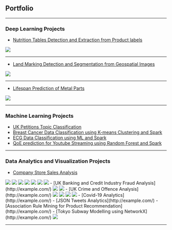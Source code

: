 ## Portfolio

---

### Deep Learning Projects 

- [Nutrition Tables Detection and Extraction from Product labels](/sample_page)
<img src="images/val_batch2_pred.jpg?raw=true"/>

---
- [Land Marking Detection and Segmentation from Geospatial Images](/pdf/sample_presentation.pdf)
<img src="images/dummy_thumbnail.jpg?raw=true"/>

---
- [Lifespan Prediction of Metal Parts](http://example.com/)
<img src="images/dummy_thumbnail.jpg?raw=true"/>

---

### Machine Learning Projects

- [UK Petitions Topic Classification](http://example.com/)
- [Breast Cancer Data Classification using K-means Clustering and Spark](http://example.com/)
- [ECG Data Classification using ML and Spark](http://example.com/)
- [QoE prediction for Youtube Streaming using Random Forest and Spark](http://example.com/)

---

### Data Analytics and Visualization Projects

- [Company Store Sales Analysis](http://example.com/)
<img src="images/volume_segmentation.png?raw=true"/>
<img src="images/dailyCustomers_40 stores.png?raw=true"/>
<img src="images/high_and_medium_volume.png?raw=true"/>
<img src="images/low_volume_stores.PNG?raw=true"/>
<img src="images/heatmap_40stores.png?raw=true"/>
<img src="images/boxplots_new.png?raw=true"/>
<img src="images/radar_subplots_new.png?raw=true"/>
- [UK Banking and Credit Industry Fraud Analysis](http://example.com/)
<img src="images/Advancefeefraud.png?raw=true"/>
<img src="images/consumerfraud.png?raw=true"/>
- [UK Crime and Offence Analysis](http://example.com/)
<img src="images/areavsoffences.png?raw=true"/>
<img src="images/areavspoplrate.png?raw=true"/>
<img src="images/df2areavsoffence.png?raw=true"/>
<img src="images/df2areavspoplrate.png?raw=true"/>
- [Covid-19 Analytics](http://example.com/)
- [JSON Tweets Analytics](http://example.com/)
- [Association Rule Mining for Product Recommendation](http://example.com/)
- [Tokyo Subway Modelling using NetworkX](http://example.com/)
<img src="images/nodes.png?raw=true"/>

---
